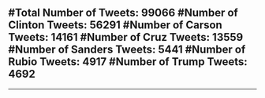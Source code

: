 #Total Number of Tweets: 99066 
#Number of Clinton Tweets: 56291
#Number of Carson Tweets: 14161
#Number of Cruz Tweets: 13559
#Number of Sanders Tweets: 5441
#Number of Rubio Tweets: 4917
#Number of Trump Tweets: 4692
---
---
